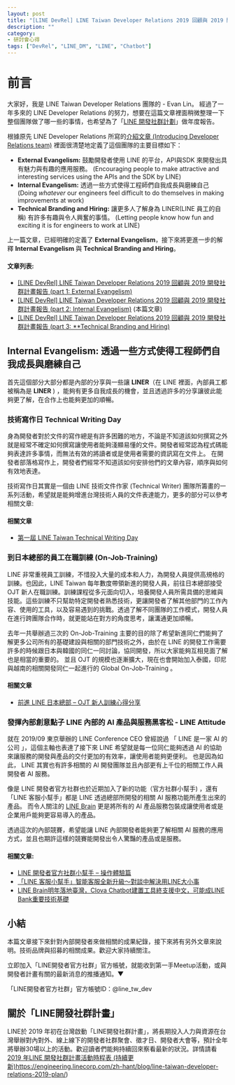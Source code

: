 ```yaml
---
layout: post
title: "[LINE DevRel] LINE Taiwan Developer Relations 2019 回顧與 2019 開發社群計畫報告 (part 2: Internal Evangelism)"
description: ""
category: 
- 研討會心得
tags: ["DevRel", "LINE_DM", "LINE", "Chatbot"]
---
```


<script async class="speakerdeck-embed" data-id="5e0fd8e4633d4fb892dd2ee930057642" data-ratio="1.77777777777778" src="//speakerdeck.com/assets/embed.js"></script>
# 前言

大家好，我是 LINE Taiwan Developer Relations 團隊的  - Evan Lin。 經過了一年多來的 LINE Developer Relations 的努力，想要在這篇文章裡面稍微整理一下整個團隊做了哪一些的事情，也希望為了「[LINE 開發社群計劃](https://engineering.linecorp.com/zh-hant/blog/line-taiwan-developer-relations-2019-plan/)」做年度報告。

根據原先 LINE Developer Relations 所寫的[介紹文章 (Introducing Developer Relations team)](https://engineering.linecorp.com/en/blog/introducing-developer-relations-team/) 裡面很清楚地定義了這個團隊的主要目標如下：

- **External Evangelism:** 鼓勵開發者使用 LINE 的平台，API與SDK 來開發出具有魅力與有趣的應用服務。 (Encouraging people to make attractive and interesting services using the APIs and the SDK by LINE) 
- **Internal Evangelism:** 透過一些方式使得工程師們自我成長與磨練自己 (Doing *whatever* our engineers feel difficult to do themselves in making improvements at work)
- **Technical Branding and Hiring:** 讓更多人了解身為 LINER(LINE 員工的自稱) 有許多有趣與令人興奮的事情。 (Letting people know how fun and exciting it is for engineers to work at LINE)

上一篇文章，已經明確的定義了 **External Evangelism**，接下來將更進一步的解釋 **Internal Evangelism** 與 **Technical Branding and Hiring**。

#### 文章列表:

- [[LINE DevRel] LINE Taiwan Developer Relations 2019 回顧與 2019 開發社群計畫報告 (part 1: External Evangelism)](https://www.evanlin.com/devrel-2019-1/) 
- [[LINE DevRel] LINE Taiwan Developer Relations 2019 回顧與 2019 開發社群計畫報告 (part 2: Internal Evangelism)](https://www.evanlin.com/devrel-2019-2/)  (本篇文章)
- [[LINE DevRel] LINE Taiwan Developer Relations 2019 回顧與 2019 開發社群計畫報告 (part 3: **Technical Branding and Hiring)](https://www.evanlin.com/devrel-2019-3/)

##  **Internal Evangelism:** 透過一些方式使得工程師們自我成長與磨練自己

<script async class="speakerdeck-embed" data-slide="22" data-id="5e0fd8e4633d4fb892dd2ee930057642" data-ratio="1.77777777777778" src="//speakerdeck.com/assets/embed.js"></script>
首先這個部分大部分都是內部的分享與一些讓 **LINER**（在 LINE 裡面，內部員工都被稱為是 **LINER** ) ，能夠有更多自我成長的機會，並且透過許多的分享讓彼此能夠更了解，在合作上也能夠更加的順暢。 


### 技術寫作日 Technical Writing Day 

<script async class="speakerdeck-embed" data-slide="23" data-id="5e0fd8e4633d4fb892dd2ee930057642" data-ratio="1.77777777777778" src="//speakerdeck.com/assets/embed.js"></script>
身為開發者對於文件的寫作總是有許多困難的地方，不論是不知道該如何撰寫之外就是經常不確定如何撰寫讓使用者能夠淺顯易懂的文件。開發者經常認為程式碼能夠表達許多事情，而無法有效的將讀者或是使用者需要的資訊寫在文件上。 在開發者部落格寫作上，開發者們經常不知道該如何安排他們的文章內容，順序與如何有效地表達。 

技術寫作日其實是一個由 LINE 技術文件作家 (Technical Writer) 團隊所籌畫的一系列活動，希望就是能夠增進台灣技術人員的文件表達能力，更多的部分可以參考相關文章:

#### 相關文章

- [第一屆 LINE Taiwan Technical Writing Day](https://engineering.linecorp.com/zh-hant/blog/line-taiwan-technical-writing-day/)

### 到日本總部的員工在職訓練 (On-Job-Training)

LINE 非常重視員工訓練，不惜投入大量的成本和人力，為開發人員提供高規格的訓練。也因此，LINE Taiwan 每年數度帶領新進的開發人員，前往日本總部接受 OJT 新人在職訓練。訓練課程從多元面向切入，培養開發人員所需具備的思維與技能。這些訓練不只幫助特定開發者熟悉技術，更讓開發者了解其他部門的工作內容、使用的工具，以及容易遇到的挑戰。透過了解不同團隊的工作模式，開發人員在進行跨團隊合作時，就更能站在對方的角度思考，讓溝通更加順暢。

去年一共舉辦過三次的 On-Job-Training 主要的目的除了希望新進同仁們能夠了解更多公司所有的基礎建設與相關的部門技術之外，由於在 LINE 的開發工作需要許多的時候跟日本與韓國的同仁一同討論，協同開發，所以大家能夠互相見面了解也是相當的重要的。 並且 OJT 的規模也逐漸擴大，現在也會開始加入泰國，印尼與越南的相關開發同仁一起進行的 Global On-Job-Training 。

#### 相關文章

- [前進 LINE 日本總部 – OJT 新人訓練心得分享](https://engineering.linecorp.com/zh-hant/blog/ojt-tokyo-20190716/)



### 發揮內部創意點子 LINE 內部的 AI 產品與服務黑客松 -  LINE Attitude

<script async class="speakerdeck-embed" data-slide="24" data-id="5e0fd8e4633d4fb892dd2ee930057642" data-ratio="1.77777777777778" src="//speakerdeck.com/assets/embed.js"></script>
就在 2019/09 東京舉辦的 LINE Conference CEO 曾經說過 「 LINE 是一家 AI 的公司 」，這個主軸也表達了接下來 LINE 希望就是每一位同仁能夠透過 AI 的協助來讓服務的開發與產品的交付更加的有效率，讓使用者能夠更便利。 也是因為如此， LINE 其實也有許多相關的 AI 開發團隊並且內部更有上千位的相關工作人員開發者 AI 服務。

像是 LINE 開發者官方社群也於近期加入了新的功能（官方社群小幫手) ，還有「LINE 客服小幫手」都是 LINE 透過總部所開發的相關 AI 服務功能所產生出來的產品。 而令人關注的 [LINE Brain](https://www.linebrain.ai/) 更是將所有的 AI 產品服務包裝成讓使用者或是企業用戶能夠更容易導入的產品。

透過這次的內部競賽，希望能讓 LINE 內部開發者能夠更了解相關 AI 服務的應用方式，並且也期許這樣的競賽能開發出令人驚豔的產品或是服務。

#### 相關文章:

- [LINE 開發者官方社群小幫手 – 操作體驗篇](https://engineering.linecorp.com/zh-hant/blog/dev-helper-chatbot/)
- [「LINE 客服小幫手」智能客服全新升級～對談中解決用LINE大小事](http://official-blog.line.me/tw/archives/79423075.html)
- [LINE Brain明年落地臺灣，Clova Chatbot建置工具終支援中文，可能成LINE Bank重要技術基礎](https://www.ithome.com.tw/news/134586)




## 小結

本篇文章接下來針對內部開發者來做相關的成果紀錄，接下來將有另外文章來說明。技術品牌與招募的相關成果。歡迎大家持續關注。



立即加入「LINE開發者官方社群」官方帳號，就能收到第一手Meetup活動，或與開發者計畫有關的最新消息的推播通知。▼

「LINE開發者官方社群」官方帳號ID：@line_tw_dev

## 關於「LINE開發社群計畫」

LINE於 2019 年初在台灣啟動「LINE開發社群計畫」，將長期投入人力與資源在台灣舉辦對內對外、線上線下的開發者社群聚會、徵才日、開發者大會等，預計全年將舉辦30場以上的活動。歡迎讀者們能夠持續回來察看最新的狀況。詳情請看 [2019 年LINE 開發社群計畫活動時程表 (持續更新)](https://engineering.linecorp.com/zh-hant/blog/line-taiwan-developer-relations-2019-plan/)https://engineering.linecorp.com/zh-hant/blog/line-taiwan-developer-relations-2019-plan/)